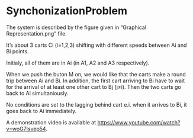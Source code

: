 # SynchonizationProblem

The system is described by the figure given in “Graphical Representation.png” file.

It’s about 3 carts Ci (i=1,2,3) shifting with different speeds between Ai and Bi points.

Initialy, all of them are in Ai (in A1, A2 and A3 respectively).

When we push the buton M on, we would like that the carts make a round trip between Ai and Bi. 
In addition, the first cart arriving to Bi have to wait for the arrival of at least one other cart to Bj (j≠i). 
Then the two carts go back to Ai simultaniously.

No conditions are set to the lagging behind cart e.i. when it arrives to Bi, it goes back to Ai immediately.

A demonstration video is available at https://www.youtube.com/watch?v=woG7Isvep54.